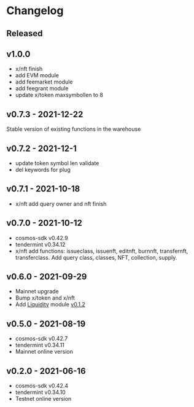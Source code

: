 

# Changelog



## Released 

## v1.0.0 
- x/nft finish
- add EVM module
- add feemarket module
- add feegrant module
- update x/token maxsymbollen to 8

## v0.7.3 - 2021-12-22
Stable version of existing functions in the warehouse

## v0.7.2 - 2021-12-1
* update token symbol len validate
* del keywords for plug
## v0.7.1 - 2021-10-18

- x/nft add query owner and nft finish
 
## v0.7.0 - 2021-10-12
- cosmos-sdk v0.42.9
- tendermint v0.34.12
- x/nft add functions: issueclass, issuenft, editnft, burnnft, transfernft, transferclass. Add query class, classes, NFT, collection, supply.

## v0.6.0 - 2021-09-29
- Mainnet upgrade 
- Bump x/token and x/nft
- Add [Liquidity](https://github.com/oracleNetworkProtocol/liquidity) module [v0.1.2](https://github.com/oracleNetworkProtocol/liquidity/tree/v0.1.2) 

## v0.5.0 - 2021-08-19
- cosmos-sdk v0.42.7
- tendermint v0.34.11
- Mainnet online version

## v0.2.0 - 2021-06-16
- cosmos-sdk v0.42.4
- tendermint v0.34.10
- Testnet online version